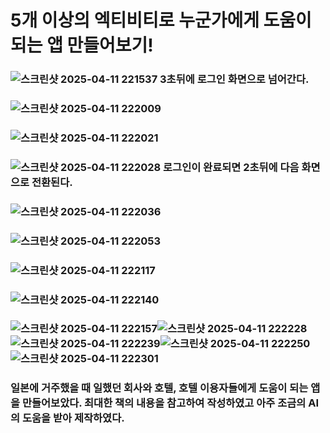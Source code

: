 # 5개 이상의 엑티비티로 누군가에게 도움이 되는 앱 만들어보기!

### ![스크린샷 2025-04-11 221537](https://github.com/user-attachments/assets/efab8743-d6f7-4a3e-81b2-df3e7eb7434b) 3초뒤에 로그인 화면으로 넘어간다. 
### ![스크린샷 2025-04-11 222009](https://github.com/user-attachments/assets/3c7fe0a1-3b69-4eaf-9a6a-8bf62b5f4b55) 
### ![스크린샷 2025-04-11 222021](https://github.com/user-attachments/assets/3707273e-7e09-4700-b007-91bc2869ba87) 
### ![스크린샷 2025-04-11 222028](https://github.com/user-attachments/assets/01b45a3b-356d-40b2-940a-9da5affb4182) 로그인이 완료되면 2초뒤에 다음 화면으로 전환된다. 
### ![스크린샷 2025-04-11 222036](https://github.com/user-attachments/assets/c46d27a5-5ec4-4c6d-90c3-ecfd906d8583) 
### ![스크린샷 2025-04-11 222053](https://github.com/user-attachments/assets/b0d04404-0aed-4ffa-9158-edebca7d1606)
### ![스크린샷 2025-04-11 222117](https://github.com/user-attachments/assets/b6da6dd0-cbe9-4c0e-b112-d34368be1ac7)
### ![스크린샷 2025-04-11 222140](https://github.com/user-attachments/assets/632cee2a-2c9c-45a0-8212-946b18942857)
### ![스크린샷 2025-04-11 222157](https://github.com/user-attachments/assets/7d270583-3185-4d3e-af1b-1ae9dd8dbada)![스크린샷 2025-04-11 222228](https://github.com/user-attachments/assets/2d2c3487-ad3d-4c0a-ac08-d77ffaac055c)![스크린샷 2025-04-11 222239](https://github.com/user-attachments/assets/63833715-ca5f-4d66-9e75-35712afc014a)![스크린샷 2025-04-11 222250](https://github.com/user-attachments/assets/f1f080c7-0fd2-4487-b649-c86dcc396465)![스크린샷 2025-04-11 222301](https://github.com/user-attachments/assets/156f490a-c1c4-4123-8dd1-a8b8db54c9d5)
### 일본에 거주했을 때 일했던 회사와 호텔, 호텔 이용자들에게 도움이 되는 앱을 만들어보았다. 최대한 책의 내용을 참고하여 작성하였고 아주 조금의 AI의 도움을 받아 제작하였다.










